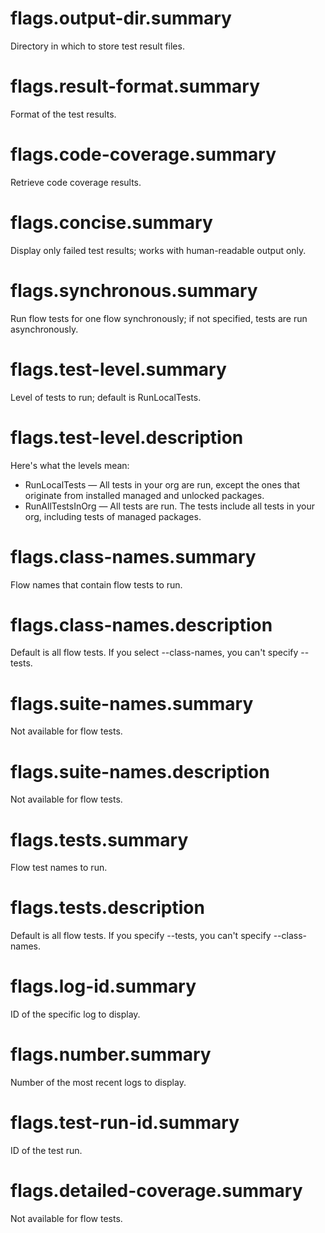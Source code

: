 # flags.output-dir.summary

Directory in which to store test result files.

# flags.result-format.summary

Format of the test results.

# flags.code-coverage.summary

Retrieve code coverage results.

# flags.concise.summary

Display only failed test results; works with human-readable output only.

# flags.synchronous.summary

Run flow tests for one flow synchronously; if not specified, tests are run asynchronously.

# flags.test-level.summary

Level of tests to run; default is RunLocalTests.

# flags.test-level.description

Here's what the levels mean:

- RunLocalTests — All tests in your org are run, except the ones that originate from installed managed and unlocked packages.
- RunAllTestsInOrg — All tests are run. The tests include all tests in your org, including tests of managed packages.

# flags.class-names.summary

Flow names that contain flow tests to run.

# flags.class-names.description

Default is all flow tests. If you select --class-names, you can't specify --tests.

# flags.suite-names.summary

Not available for flow tests.

# flags.suite-names.description

Not available for flow tests.

# flags.tests.summary

Flow test names to run.

# flags.tests.description

Default is all flow tests. If you specify --tests, you can't specify --class-names.

# flags.log-id.summary

ID of the specific log to display.

# flags.number.summary

Number of the most recent logs to display.

# flags.test-run-id.summary

ID of the test run.

# flags.detailed-coverage.summary

Not available for flow tests.
